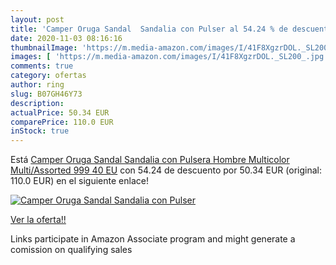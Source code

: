 ```yaml
---
layout: post
title: 'Camper Oruga Sandal  Sandalia con Pulser al 54.24 % de descuento'
date: 2020-11-03 08:16:16
thumbnailImage: 'https://m.media-amazon.com/images/I/41F8XgzrDOL._SL200_.jpg'
images: [ 'https://m.media-amazon.com/images/I/41F8XgzrDOL._SL200_.jpg' ]
comments: true
category: ofertas
author: ring
slug: B07GH46Y73
description:
actualPrice: 50.34 EUR
comparePrice: 110.0 EUR
inStock: true
---
```


Está [Camper Oruga Sandal  Sandalia con Pulsera Hombre  Multicolor  Multi/Assorted 999   40 EU](https://www.amazon.es/dp/B07GH46Y73/?tag=tolees-21) con 54.24 de descuento por 50.34 EUR (original: 110.0 EUR) en el siguiente enlace!

[![Camper Oruga Sandal  Sandalia con Pulser](https://m.media-amazon.com/images/I/41F8XgzrDOL._SL200_.jpg)](https://www.amazon.es/dp/B07GH46Y73/?tag=tolees-21)

[Ver la oferta!!](https://www.amazon.es/dp/B07GH46Y73/?tag=tolees-21)

Links participate in Amazon Associate program and might generate a comission on qualifying sales


